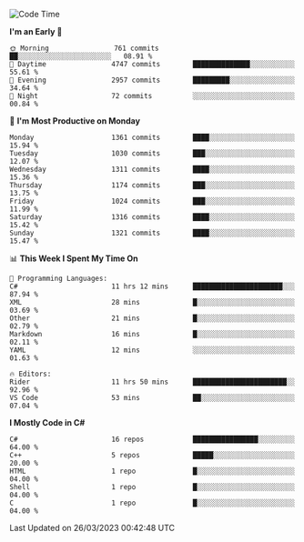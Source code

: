 <!--START_SECTION:waka-->
![Code Time](http://img.shields.io/badge/Code%20Time-1%2C003%20hrs%2056%20mins-blue)

**I'm an Early 🐤** 

```text
🌞 Morning                761 commits         ██░░░░░░░░░░░░░░░░░░░░░░░   08.91 % 
🌆 Daytime                4747 commits        ██████████████░░░░░░░░░░░   55.61 % 
🌃 Evening                2957 commits        █████████░░░░░░░░░░░░░░░░   34.64 % 
🌙 Night                  72 commits          ░░░░░░░░░░░░░░░░░░░░░░░░░   00.84 % 
```
📅 **I'm Most Productive on Monday** 

```text
Monday                   1361 commits        ████░░░░░░░░░░░░░░░░░░░░░   15.94 % 
Tuesday                  1030 commits        ███░░░░░░░░░░░░░░░░░░░░░░   12.07 % 
Wednesday                1311 commits        ████░░░░░░░░░░░░░░░░░░░░░   15.36 % 
Thursday                 1174 commits        ███░░░░░░░░░░░░░░░░░░░░░░   13.75 % 
Friday                   1024 commits        ███░░░░░░░░░░░░░░░░░░░░░░   11.99 % 
Saturday                 1316 commits        ████░░░░░░░░░░░░░░░░░░░░░   15.42 % 
Sunday                   1321 commits        ████░░░░░░░░░░░░░░░░░░░░░   15.47 % 
```


📊 **This Week I Spent My Time On** 

```text
💬 Programming Languages: 
C#                       11 hrs 12 mins      ██████████████████████░░░   87.94 % 
XML                      28 mins             █░░░░░░░░░░░░░░░░░░░░░░░░   03.69 % 
Other                    21 mins             █░░░░░░░░░░░░░░░░░░░░░░░░   02.79 % 
Markdown                 16 mins             █░░░░░░░░░░░░░░░░░░░░░░░░   02.11 % 
YAML                     12 mins             ░░░░░░░░░░░░░░░░░░░░░░░░░   01.63 % 

🔥 Editors: 
Rider                    11 hrs 50 mins      ███████████████████████░░   92.96 % 
VS Code                  53 mins             ██░░░░░░░░░░░░░░░░░░░░░░░   07.04 % 
```

**I Mostly Code in C#** 

```text
C#                       16 repos            ████████████████░░░░░░░░░   64.00 % 
C++                      5 repos             █████░░░░░░░░░░░░░░░░░░░░   20.00 % 
HTML                     1 repo              █░░░░░░░░░░░░░░░░░░░░░░░░   04.00 % 
Shell                    1 repo              █░░░░░░░░░░░░░░░░░░░░░░░░   04.00 % 
C                        1 repo              █░░░░░░░░░░░░░░░░░░░░░░░░   04.00 % 
```




 Last Updated on 26/03/2023 00:42:48 UTC
<!--END_SECTION:waka-->

